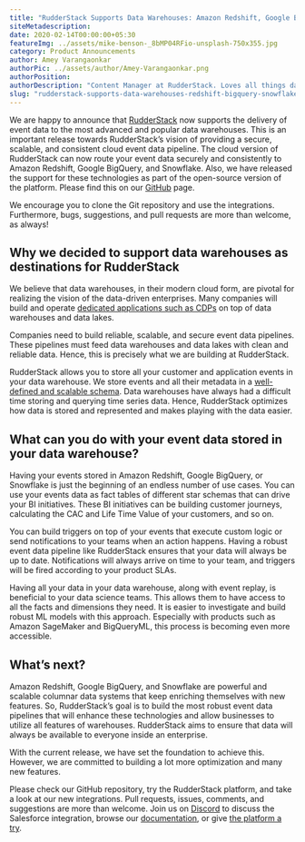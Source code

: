 ```yaml
---
title: "RudderStack Supports Data Warehouses: Amazon Redshift, Google BigQuery, and Snowflake"
siteMetadescription:
date: 2020-02-14T00:00:00+05:30
featureImg: ../assets/mike-benson-_8bMP04RFio-unsplash-750x355.jpg
category: Product Announcements
author: Amey Varangaonkar
authorPic: ../assets/author/Amey-Varangaonkar.png
authorPosition: 
authorDescription: "Content Manager at RudderStack. Loves all things data. Manchester United, music, and sci-fi fan, among other things."
slug: "rudderstack-supports-data-warehouses-redshift-bigquery-snowflake"
---
```

We are happy to announce that [RudderStack](https://rudderstack.com/) now supports the delivery of event data to the most advanced and popular data warehouses. This is an important release towards RudderStack’s vision of providing a secure, scalable, and consistent cloud event data pipeline. The cloud version of RudderStack can now route your event data securely and consistently to Amazon Redshift, Google BigQuery, and Snowflake. Also, we have released the support for these technologies as part of the open-source version of the platform. Please find this on our [GitHub](https://github.com/rudderlabs/rudder-server) page.

We encourage you to clone the Git repository and use the integrations. Furthermore, bugs, suggestions, and pull requests are more than welcome, as always!

Why we decided to support data warehouses as destinations for RudderStack
-------------------------------------------------------------------------

We believe that data warehouses, in their modern cloud form, are pivotal for realizing the vision of the data-driven enterprises. Many companies will build and operate [dedicated applications such as CDPs](https://rudderstack.com/blog/building-customer-data-platform-on-your-data-warehouse/) on top of data warehouses and data lakes.

Companies need to build reliable, scalable, and secure event data pipelines. These pipelines must feed data warehouses and data lakes with clean and reliable data. Hence, this is precisely what we are building at RudderStack.

RudderStack allows you to store all your customer and application events in your data warehouse. We store events and all their metadata in a [well-defined and scalable schema](https://docs.rudderstack.com/destinations/warehouse-schemas). Data warehouses have always had a difficult time storing and querying time series data. Hence, RudderStack optimizes how data is stored and represented and makes playing with the data easier.  

What can you do with your event data stored in your data warehouse?
-------------------------------------------------------------------

Having your events stored in Amazon Redshift, Google BigQuery, or Snowflake is just the beginning of an endless number of use cases. You can use your events data as fact tables of different star schemas that can drive your BI initiatives. These BI initiatives can be building customer journeys, calculating the CAC and Life Time Value of your customers, and so on.

You can build triggers on top of your events that execute custom logic or send notifications to your teams when an action happens. Having a robust event data pipeline like RudderStack ensures that your data will always be up to date. Notifications will always arrive on time to your team, and triggers will be fired according to your product SLAs.

Having all your data in your data warehouse, along with event replay, is beneficial to your data science teams. This allows them to have access to all the facts and dimensions they need. It is easier to investigate and build robust ML models with this approach. Especially with products such as Amazon SageMaker and BigQueryML, this process is becoming even more accessible. 

What’s next?
------------

Amazon Redshift, Google BigQuery, and Snowflake are powerful and scalable columnar data systems that keep enriching themselves with new features. So, RudderStack’s goal is to build the most robust event data pipelines that will enhance these technologies and allow businesses to utilize all features of warehouses. RudderStack aims to ensure that data will always be available to everyone inside an enterprise.

With the current release, we have set the foundation to achieve this. However, we are committed to building a lot more optimization and many new features. 

Please check our [](https://github.com/rudderlabs/rudder-server) GitHub repository, try the RudderStack platform, and take a look at our new integrations. Pull requests, issues, comments, and suggestions are more than welcome. Join us on [Discord](https://discordapp.com/invite/xNEdEGw) to discuss the Salesforce integration, browse our [documentation](https://docs.rudderstack.com/), or give [the platform a try](https://app.rudderlabs.com/signup).